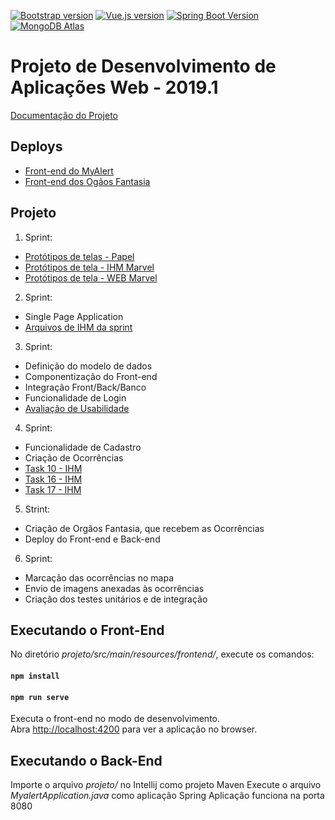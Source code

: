 [![Bootstrap version](https://img.shields.io/badge/bootstrap-4.3.x-563d7c.svg)](https://getbootstrap.com/docs/4.3/getting-started/introduction/)
[![Vue.js version](https://img.shields.io/badge/vue.js-3.7.0-4fc08d.svg)](https://vuejs.org/v2/guide/)
[![Spring Boot Version](https://img.shields.io/badge/spring%20boot-2.1.4-brightgreen.svg)](https://spring.io/guides/gs/spring-boot/)
[![MongoDB Atlas](https://img.shields.io/badge/mongoDB-atlas-13aa52.svg)](https://www.mongodb.com/)

# Projeto de Desenvolvimento de Aplicações Web - 2019.1

[Documentação do Projeto](https://github.com/fabioafreitas/Projeto_Desenvolvimento_Web/blob/master/Web-IHM-MyAlert.pdf)

## Deploys
  * [Front-end do MyAlert](https://my-alert.herokuapp.com)
  * [Front-end dos Ogãos Fantasia](https://myalert-orgaos.herokuapp.com)

## Projeto
1. Sprint:
  - [Protótipos de telas - Papel](https://drive.google.com/drive/folders/1U7h-68QPXF1d1G1QWx4O2X3_-EF4PnZc)
  - [Protótipos de tela - IHM Marvel](https://marvelapp.com/8d4chib)
  - [Protótipos de tela - WEB Marvel](https://marvelapp.com/4i90286)
  
 2. Sprint:
  - Single Page Application
  - [Arquivos de IHM da sprint](https://github.com/fabioafreitas/Projeto_Desenvolvimento_Web/tree/master/arquivos-ihm)
  
3. Sprint:
  - Definição do modelo de dados
  - Componentização do Front-end
  - Integração Front/Back/Banco
  - Funcionalidade de Login
  - [Avaliação de Usabilidade](https://docs.google.com/forms/d/e/1FAIpQLSdQzAIQfseZvHt6IrsVSS4tNF4cRZL-A8PSkQQm7GI6obcQYw/viewform)
  
4. Sprint:
  - Funcionalidade de Cadastro
  - Criação de Ocorrências
  - [Task 10 - IHM](https://docs.google.com/document/d/1eW4HEi4riAPxemU5XjPSJO2pi8u4ll52QXxF3bMQgsc/edit)
  - [Task 16 - IHM](https://docs.google.com/document/d/1KNI_hE90SN9R3uyK5QdZ6UmKqxyeqiQ5NPfgviqaklU/edit)
  - [Task 17 - IHM](https://docs.google.com/document/d/1oywq4TdkCy-yOdA86Oy-wrLfhKjtNQwhz879e5hYY10/edit)
 
5. Strint:
  - Criação de Orgãos Fantasia, que recebem as Ocorrências
  - Deploy do Front-end e Back-end
  
6. Sprint:
  - Marcação das ocorrências no mapa
  - Envio de imagens anexadas às ocorrências
  - Criação dos testes unitários e de integração
  
## Executando o Front-End

No diretório *projeto/src/main/resources/frontend/*, execute os comandos:

#### `npm install`
#### `npm run serve`

Executa o front-end no modo de desenvolvimento.<br>
Abra [http://localhost:4200](http://localhost:4200) para ver a aplicação no browser.

## Executando o Back-End

Importe o arquivo *projeto/* no Intellij como projeto Maven
Execute o arquivo *MyalertApplication.java* como aplicação Spring
Aplicação funciona na porta 8080



